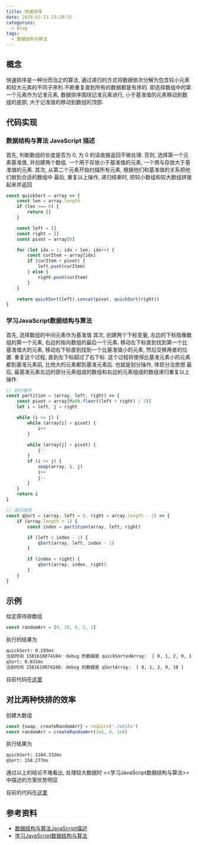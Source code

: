 ```yaml
---
title: 快速排序
date: 2020-02-13 23:20:31
categories:
  - Blog
tags:
  - 数据结构与算法
---
```


## 概念

快速排序是一种分而治之的算法, 通过递归的方式将数据依次分解为包含较小元素和较大元素的不同子序列.不断重复直到所有的数据都是有序的. 即选择数组中的第一个元素作为记准元素, 数据排序围绕记准元素进行, 小于基准值的元素移动到数组的底部, 大于记准值的移动到数组的顶部.

<!-- more -->

## 代码实现

### 数据结构与算法 JavaScript 描述

首先, 判断数组的长度是否为 0, 为 0 的话直接返回不做处理. 否则, 选择第一个元素基准值, 并创建两个数组. 一个用于存放小于基准值的元素, 一个用与存放大于基准值的元素.
其次, 从第二个元素开始扫描所有元素, 根据他们和基准值的关系把他们放到合适的数组中
最后, 重复以上操作, 递归结束时, 把较小数组和较大数组拼接起来并返回
```js
const quickSort = array => {
    const len = array.length
    if (len === 0) {
        return []
    }

    const left = []
    const right = []
    const pivot = array[0]

    for (let idx = 1; idx < len; idx++) {
        const curItem = array[idx]
        if (curItem < pivot) {
            left.push(curItem)
        } else {
            right.push(curItem)
        }
    }

    return quickSort(left).concat(pivot, quickSort(right))
}
```

### 学习JavaScript数据结构与算法

首先, 选择数组的中间元素作为基准值
其次, 创建两个下标变量, 左边的下标指像数组的第一个元素, 右边的指向数组的最后一个元素. 移动左下标直到找到第一个比基准值大的元素, 移动右下标直到找到一个比基准值小的元素, 然后交换两者的位置. 重复这个过程, 直到左下标超过了右下标. 这个过程将使得比基准元素小的元素都到基准元素前, 比他大的元素都到基准元素后. 也就是划分操作, 体现分治思想
最后, 最基准元素左边的部分元素组成的数组和右边的元素组成的数组递归重复以上操作
```js
// 划分操作
const partition = (array, left, right) => {
    const pivot = array[Math.floor((left + right) / 2)]
    let i = left, j = right

    while (i <= j) {
        while (array[i] < pivot) {
            i++
        }

        while (array[j] > pivot) {
            j--
        }
        if (i <= j) {
            swap(array, i, j)
            i++
            j--
        }
    }
    return i
}

// 递归调用
const qSort = (array, left = 0, right = array.length - 1) => {
    if (array.length > 1) {
        const index = partition(array, left, right)

        if (left < index - 1) {
            qSort(array, left, index - 1)
        }

        if (index < right) {
            qSort(array, index, right)
        }
    }
}
```

## 示例

给定原待排数组
```js
const randomArr = [9, 10, 0, 2, 1]
```

执行的结果为
```bash
quickSort: 0.295ms
当前时间 1581610074184: debug 的数据是 quickSortedArray:  [ 0, 1, 2, 9, 10 ]
qSort: 0.631ms
当前时间 1581610074188: debug 的数据是 qSortArray:  [ 0, 1, 2, 9, 10 ]
```

目前代码在[这里](https://github.com/luoquanquan/learn-fe/commit/c8ab0c249882108f459b1facfdd9996f897325b1)

## 对比两种快排的效率

创建大数组
```js
const {swap, createRandomArr} = require('./utils')
const randomArr = createRandomArr(1e6, 0, 1e8)
```

执行结果为
```bash
quickSort: 1184.332ms
qSort: 158.277ms
```

通过以上的结论不难看出, 处理较大数据时 <<学习JavaScript数据结构与算法>> 中描述的方案优势明显

目前的代码在[这里](https://github.com/luoquanquan/learn-fe/commit/122e9683b5228456666084cfeebccd8ba1875a9c)

## 参考资料

- [数据结构与算法JavaScript描述](https://book.douban.com/subject/25945449/)
- [学习JavaScript数据结构与算法](https://book.douban.com/subject/26639401/)
